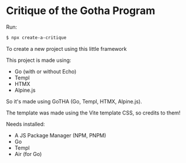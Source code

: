 # Critique of the Gotha Program

Run:
```bash
$ npx create-a-critique
```
To create a new project using this little framework

This project is made using:

- Go (with or without Echo)
- Templ
- HTMX
- Alpine.js

So it's made using GoTHA (Go, Templ, HTMX, Alpine.js).

The template was made using the Vite template CSS, so credits to them!

Needs installed:

- A JS Package Manager (NPM, PNPM)
- Go
- Templ
- Air (for Go)